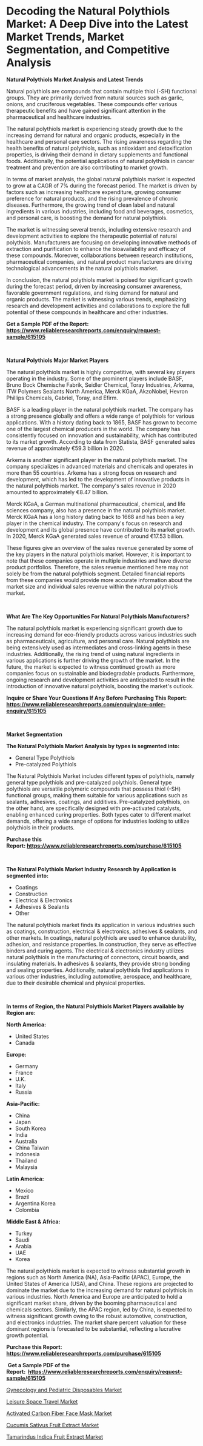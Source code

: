 <p><h1>Decoding the Natural Polythiols Market: A Deep Dive into the Latest Market Trends, Market Segmentation, and Competitive Analysis</h1></p><p><strong>Natural Polythiols Market Analysis and Latest Trends</strong></p>
<p><p>Natural polythiols are compounds that contain multiple thiol (-SH) functional groups. They are primarily derived from natural sources such as garlic, onions, and cruciferous vegetables. These compounds offer various therapeutic benefits and have gained significant attention in the pharmaceutical and healthcare industries.</p><p>The natural polythiols market is experiencing steady growth due to the increasing demand for natural and organic products, especially in the healthcare and personal care sectors. The rising awareness regarding the health benefits of natural polythiols, such as antioxidant and detoxification properties, is driving their demand in dietary supplements and functional foods. Additionally, the potential applications of natural polythiols in cancer treatment and prevention are also contributing to market growth.</p><p>In terms of market analysis, the global natural polythiols market is expected to grow at a CAGR of 7% during the forecast period. The market is driven by factors such as increasing healthcare expenditure, growing consumer preference for natural products, and the rising prevalence of chronic diseases. Furthermore, the growing trend of clean label and natural ingredients in various industries, including food and beverages, cosmetics, and personal care, is boosting the demand for natural polythiols.</p><p>The market is witnessing several trends, including extensive research and development activities to explore the therapeutic potential of natural polythiols. Manufacturers are focusing on developing innovative methods of extraction and purification to enhance the bioavailability and efficacy of these compounds. Moreover, collaborations between research institutions, pharmaceutical companies, and natural product manufacturers are driving technological advancements in the natural polythiols market.</p><p>In conclusion, the natural polythiols market is poised for significant growth during the forecast period, driven by increasing consumer awareness, favorable government regulations, and rising demand for natural and organic products. The market is witnessing various trends, emphasizing research and development activities and collaborations to explore the full potential of these compounds in healthcare and other industries.</p></p>
<p><strong>Get a Sample PDF of the Report:&nbsp; <a href="https://www.reliableresearchreports.com/enquiry/request-sample/615105">https://www.reliableresearchreports.com/enquiry/request-sample/615105</a></strong></p>
<p>&nbsp;</p>
<p><strong>Natural Polythiols Major Market Players</strong></p>
<p><p>The natural polythiols market is highly competitive, with several key players operating in the industry. Some of the prominent players include BASF, Bruno Bock Chemische Fabrik, Seidler Chemical, Toray Industries, Arkema, ITW Polymers Sealants North America, Merck KGaA, AkzoNobel, Hevron Phillips Chemicals, Gabriel, Toray, and Efirm.</p><p>BASF is a leading player in the natural polythiols market. The company has a strong presence globally and offers a wide range of polythiols for various applications. With a history dating back to 1865, BASF has grown to become one of the largest chemical producers in the world. The company has consistently focused on innovation and sustainability, which has contributed to its market growth. According to data from Statista, BASF generated sales revenue of approximately €59.3 billion in 2020.</p><p>Arkema is another significant player in the natural polythiols market. The company specializes in advanced materials and chemicals and operates in more than 55 countries. Arkema has a strong focus on research and development, which has led to the development of innovative products in the natural polythiols market. The company's sales revenue in 2020 amounted to approximately €8.47 billion.</p><p>Merck KGaA, a German multinational pharmaceutical, chemical, and life sciences company, also has a presence in the natural polythiols market. Merck KGaA has a long history dating back to 1668 and has been a key player in the chemical industry. The company's focus on research and development and its global presence have contributed to its market growth. In 2020, Merck KGaA generated sales revenue of around €17.53 billion.</p><p>These figures give an overview of the sales revenue generated by some of the key players in the natural polythiols market. However, it is important to note that these companies operate in multiple industries and have diverse product portfolios. Therefore, the sales revenue mentioned here may not solely be from the natural polythiols segment. Detailed financial reports from these companies would provide more accurate information about the market size and individual sales revenue within the natural polythiols market.</p></p>
<p>&nbsp;</p>
<p><strong>What Are The Key Opportunities For Natural Polythiols Manufacturers?</strong></p>
<p><p>The natural polythiols market is experiencing significant growth due to increasing demand for eco-friendly products across various industries such as pharmaceuticals, agriculture, and personal care. Natural polythiols are being extensively used as intermediates and cross-linking agents in these industries. Additionally, the rising trend of using natural ingredients in various applications is further driving the growth of the market. In the future, the market is expected to witness continued growth as more companies focus on sustainable and biodegradable products. Furthermore, ongoing research and development activities are anticipated to result in the introduction of innovative natural polythiols, boosting the market's outlook.</p></p>
<p><strong>Inquire or Share Your Questions If Any Before Purchasing This Report: <a href="https://www.reliableresearchreports.com/enquiry/pre-order-enquiry/615105">https://www.reliableresearchreports.com/enquiry/pre-order-enquiry/615105</a></strong></p>
<p>&nbsp;</p>
<p><strong>Market Segmentation</strong></p>
<p><strong>The Natural Polythiols Market Analysis by types is segmented into:</strong></p>
<p><ul><li>General Type Polythiols</li><li>Pre-catalyzed Polythiols</li></ul></p>
<p><p>The Natural Polythiols Market includes different types of polythiols, namely general type polythiols and pre-catalyzed polythiols. General type polythiols are versatile polymeric compounds that possess thiol (-SH) functional groups, making them suitable for various applications such as sealants, adhesives, coatings, and additives. Pre-catalyzed polythiols, on the other hand, are specifically designed with pre-activated catalysts, enabling enhanced curing properties. Both types cater to different market demands, offering a wide range of options for industries looking to utilize polythiols in their products.</p></p>
<p><strong>Purchase this Report:&nbsp;<a href="https://www.reliableresearchreports.com/purchase/615105">https://www.reliableresearchreports.com/purchase/615105</a></strong></p>
<p>&nbsp;</p>
<p><strong>The Natural Polythiols Market Industry Research by Application is segmented into:</strong></p>
<p><ul><li>Coatings</li><li>Construction</li><li>Electrical & Electronics</li><li>Adhesives & Sealants</li><li>Other</li></ul></p>
<p><p>The natural polythiols market finds its application in various industries such as coatings, construction, electrical & electronics, adhesives & sealants, and other markets. In coatings, natural polythiols are used to enhance durability, adhesion, and resistance properties. In construction, they serve as effective binders and curing agents. The electrical & electronics industry utilizes natural polythiols in the manufacturing of connectors, circuit boards, and insulating materials. In adhesives & sealants, they provide strong bonding and sealing properties. Additionally, natural polythiols find applications in various other industries, including automotive, aerospace, and healthcare, due to their desirable chemical and physical properties.</p></p>
<p>&nbsp;</p>
<p><strong>In terms of Region, the Natural Polythiols Market Players available by Region are:</strong></p>
<p>
    <p> <strong> North America: </strong>
        <ul>
            <li>United States</li>
            <li>Canada</li>
        </ul>
        </p> 
    <p> <strong> Europe: </strong>
        <ul>
            <li>Germany</li>
            <li>France</li>
            <li>U.K.</li>
            <li>Italy</li>
            <li>Russia</li>
        </ul>
        </p> 
    <p> <strong> Asia-Pacific: </strong>
        <ul>
            <li>China</li>
            <li>Japan</li>
            <li>South Korea</li>
            <li>India</li>
            <li>Australia</li>
            <li>China Taiwan</li>
            <li>Indonesia</li>
            <li>Thailand</li>
            <li>Malaysia</li>
        </ul>
        </p> 
    <p> <strong> Latin America: </strong>
        <ul>
            <li>Mexico</li>
            <li>Brazil</li>
            <li>Argentina Korea</li>
            <li>Colombia</li>
        </ul>
        </p> 
    <p> <strong> Middle East & Africa: </strong>
        <ul>
            <li>Turkey</li>
            <li>Saudi</li>
            <li>Arabia</li>
            <li>UAE</li>
            <li>Korea</li>
        </ul>
    </p>
    </p>
<p><p>The natural polythiols market is expected to witness substantial growth in regions such as North America (NA), Asia-Pacific (APAC), Europe, the United States of America (USA), and China. These regions are projected to dominate the market due to the increasing demand for natural polythiols in various industries. North America and Europe are anticipated to hold a significant market share, driven by the booming pharmaceutical and chemicals sectors. Similarly, the APAC region, led by China, is expected to witness significant growth owing to the robust automotive, construction, and electronics industries. The market share percent valuation for these dominant regions is forecasted to be substantial, reflecting a lucrative growth potential.</p></p>
<p><strong>Purchase this Report: <a href="https://www.reliableresearchreports.com/purchase/615105">https://www.reliableresearchreports.com/purchase/615105</a></strong></p>
<p>&nbsp;<strong>Get a Sample PDF of the Report:&nbsp;&nbsp;<a href="https://www.reliableresearchreports.com/enquiry/request-sample/615105">https://www.reliableresearchreports.com/enquiry/request-sample/615105</a></strong></p>
<p><strong></strong></p>
<p><p><a href="https://www.linkedin.com/pulse/gynecology-pediatric-disposables-market-size-2023-2030/">Gynecology and Pediatric Disposables Market</a></p><p><a href="https://www.linkedin.com/pulse/leisure-space-travel-market-share-amp-new-trends-analysis/">Leisure Space Travel Market</a></p><p><a href="https://www.linkedin.com/pulse/activated-carbon-fiber-face-mask-market-size-share-amp/">Activated Carbon Fiber Face Mask Market</a></p><p><a href="https://medium.com/@kartik.reportprime/cucumis-sativus-fruit-extract-market-size-growth-forecast-2023-2030-4029f292b0a2">Cucumis Sativus Fruit Extract Market</a></p><p><a href="https://medium.com/@smriti.reportprime/tamarindus-indica-fruit-extract-market-size-growth-forecast-2023-2030-305a60570699">Tamarindus Indica Fruit Extract Market</a></p></p>